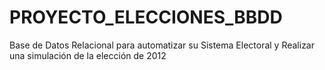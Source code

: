 # PROYECTO_ELECCIONES_BBDD
Base de Datos Relacional para automatizar su Sistema Electoral y Realizar una simulación de la elección de 2012
